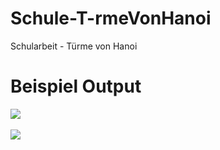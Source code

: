 # Schule-T-rmeVonHanoi
Schularbeit - Türme von Hanoi

# Beispiel Output
[<img src="https://i.imgur.com/siSK1uL.png">]()<br><br>
[<img src="https://i.imgur.com/afJTHRx.png">]()
